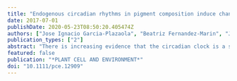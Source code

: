 ```yaml
---
title: "Endogenous circadian rhythms in pigment composition induce changes in photochemical efficiency in plant canopies"
date: 2017-07-01
publishDate: 2020-05-23T08:50:20.405474Z
authors: ["Jose Ignacio Garcia-Plazaola", "Beatriz Fernandez-Marin", "Juan Pedro Ferrio", "Josug G. Alday", "Gunter Hoch", "Damien Landais", "Alexandru Milcu", "David T. Tissue", "Jordi Voltas", "Arthur Gessler", "Jacques Roy", "Victor Resco de Dios"]
publication_types: ["2"]
abstract: "There is increasing evidence that the circadian clock is a significant driver of photosynthesis that becomes apparent when environmental cues are experimentally held constant. We studied whether the composition of photosynthetic pigments is under circadian regulation, and whether pigment oscillations lead to rhythmic changes in photochemical efficiency. To address these questions, we maintained canopies of bean and cotton, after an entrainment phase, under constant (light or darkness) conditions for 30-48 h. Photosynthesis and quantum yield peaked at subjective noon, and non-photochemical quenching peaked at night. These oscillations were not associated with parallel changes in carbohydrate content or xanthophyll cycle activity. We observed robust oscillations of Chl a/b during constant light in both species, and also under constant darkness in bean, peaking when it would have been night during the entrainment (subjective nights). These oscillations could be attributed to the synthesis and/or degradation of trimeric light-harvesting complex II (reflected by the rhythmic changes in Chl a/b), with the antenna size minimal at night and maximal around subjective noon. Considering together the oscillations of pigments and photochemistry, the observed pattern of changes is counterintuitive if we assume that the plant strategy is to avoid photodamage, but consistent with a strategy where non-stressed plants maximize photosynthesis."
featured: false
publication: "*PLANT CELL AND ENVIRONMENT*"
doi: "10.1111/pce.12909"
---
```


